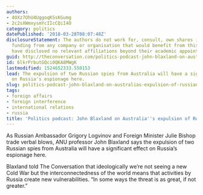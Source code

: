 ```yaml
---
authors:
- 4OXz7OhU4UggoqKSsKGumg
- 2c2sXWmxysmYcIIcCQiI4O
category: politics
datePublished: '2018-03-28T08:07:48Z'
disclosureStatement: The authors do not work for, consult, own shares in or receive
  funding from any company or organisation that would benefit from this article, and
  have disclosed no relevant affiliations beyond their academic appointment.
guid: http://theconversation.com/politics-podcast-john-blaxland-on-australias-expulsion-of-russian-spies-94119
id: 6lkrPrbutGQci0QKA8MWgK
lastmodified: 1524652333.550153
lead: The expulsion of two Russian spies from Australia will have a significant effect
  on Russia's espionage here.
slug: politics-podcast-john-blaxland-on-australias-expulsion-of-russian-spies
tags:
- foreign affairs
- foreign interference
- international relations
- russia
title: 'Politics podcast: John Blaxland on Australia''s expulsion of Russian spies'
---
```

As Russian Ambassador Grigory Logvinov and Foreign Minister Julie Bishop trade verbal blows, ANU professor John Blaxland says the expulsion of two Russian spies from Australia will have a significant effect on Russia’s espionage here.

Blaxland told The Conversation that ideologically we’re not seeing a new Cold War but the interconnectedness of the world means that activities by Russia create new vulnerabilities. “In some ways the threat is as great, if not greater.”